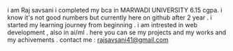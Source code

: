 i am Raj savsani 
i completed my bca in MARWADI UNIVERSITY 6.15 cgpa. i know it's not good numbers but currently here on github after 2 year . i started my learning journey from beginning .
i am intrested in web development , also in ai/ml .
here you can se my projects and my works and my achivements .
contact me : rajsavsani41@gmail.com
